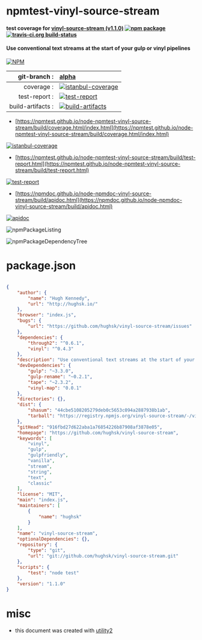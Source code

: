 # npmtest-vinyl-source-stream

#### test coverage for  [vinyl-source-stream (v1.1.0)](https://github.com/hughsk/vinyl-source-stream)  [![npm package](https://img.shields.io/npm/v/npmtest-vinyl-source-stream.svg?style=flat-square)](https://www.npmjs.org/package/npmtest-vinyl-source-stream) [![travis-ci.org build-status](https://api.travis-ci.org/npmtest/node-npmtest-vinyl-source-stream.svg)](https://travis-ci.org/npmtest/node-npmtest-vinyl-source-stream)

#### Use conventional text streams at the start of your gulp or vinyl pipelines

[![NPM](https://nodei.co/npm/vinyl-source-stream.png?downloads=true&downloadRank=true&stars=true)](https://www.npmjs.com/package/vinyl-source-stream)

| git-branch : | [alpha](https://github.com/npmtest/node-npmtest-vinyl-source-stream/tree/alpha)|
|--:|:--|
| coverage : | [![istanbul-coverage](https://npmtest.github.io/node-npmtest-vinyl-source-stream/build/coverage.badge.svg)](https://npmtest.github.io/node-npmtest-vinyl-source-stream/build/coverage.html/index.html)|
| test-report : | [![test-report](https://npmtest.github.io/node-npmtest-vinyl-source-stream/build/test-report.badge.svg)](https://npmtest.github.io/node-npmtest-vinyl-source-stream/build/test-report.html)|
| build-artifacts : | [![build-artifacts](https://npmtest.github.io/node-npmtest-vinyl-source-stream/glyphicons_144_folder_open.png)](https://github.com/npmtest/node-npmtest-vinyl-source-stream/tree/gh-pages/build)|

- [https://npmtest.github.io/node-npmtest-vinyl-source-stream/build/coverage.html/index.html](https://npmtest.github.io/node-npmtest-vinyl-source-stream/build/coverage.html/index.html)

[![istanbul-coverage](https://npmtest.github.io/node-npmtest-vinyl-source-stream/build/screenCapture.buildCi.browser.%252Ftmp%252Fbuild%252Fcoverage.lib.html.png)](https://npmtest.github.io/node-npmtest-vinyl-source-stream/build/coverage.html/index.html)

- [https://npmtest.github.io/node-npmtest-vinyl-source-stream/build/test-report.html](https://npmtest.github.io/node-npmtest-vinyl-source-stream/build/test-report.html)

[![test-report](https://npmtest.github.io/node-npmtest-vinyl-source-stream/build/screenCapture.buildCi.browser.%252Ftmp%252Fbuild%252Ftest-report.html.png)](https://npmtest.github.io/node-npmtest-vinyl-source-stream/build/test-report.html)

- [https://npmdoc.github.io/node-npmdoc-vinyl-source-stream/build/apidoc.html](https://npmdoc.github.io/node-npmdoc-vinyl-source-stream/build/apidoc.html)

[![apidoc](https://npmdoc.github.io/node-npmdoc-vinyl-source-stream/build/screenCapture.buildCi.browser.%252Ftmp%252Fbuild%252Fapidoc.html.png)](https://npmdoc.github.io/node-npmdoc-vinyl-source-stream/build/apidoc.html)

![npmPackageListing](https://npmtest.github.io/node-npmtest-vinyl-source-stream/build/screenCapture.npmPackageListing.svg)

![npmPackageDependencyTree](https://npmtest.github.io/node-npmtest-vinyl-source-stream/build/screenCapture.npmPackageDependencyTree.svg)



# package.json

```json

{
    "author": {
        "name": "Hugh Kennedy",
        "url": "http://hughsk.io/"
    },
    "browser": "index.js",
    "bugs": {
        "url": "https://github.com/hughsk/vinyl-source-stream/issues"
    },
    "dependencies": {
        "through2": "^0.6.1",
        "vinyl": "^0.4.3"
    },
    "description": "Use conventional text streams at the start of your gulp or vinyl pipelines",
    "devDependencies": {
        "gulp": "~3.3.0",
        "gulp-rename": "~0.2.1",
        "tape": "~2.3.2",
        "vinyl-map": "0.0.1"
    },
    "directories": {},
    "dist": {
        "shasum": "44cbe5108205279deb0c5653c094a2887938b1ab",
        "tarball": "https://registry.npmjs.org/vinyl-source-stream/-/vinyl-source-stream-1.1.0.tgz"
    },
    "gitHead": "916fbd27d622aba1a76854226b87908af3878e05",
    "homepage": "https://github.com/hughsk/vinyl-source-stream",
    "keywords": [
        "vinyl",
        "gulp",
        "gulpfriendly",
        "vanilla",
        "stream",
        "string",
        "text",
        "classic"
    ],
    "license": "MIT",
    "main": "index.js",
    "maintainers": [
        {
            "name": "hughsk"
        }
    ],
    "name": "vinyl-source-stream",
    "optionalDependencies": {},
    "repository": {
        "type": "git",
        "url": "git://github.com/hughsk/vinyl-source-stream.git"
    },
    "scripts": {
        "test": "node test"
    },
    "version": "1.1.0"
}
```



# misc
- this document was created with [utility2](https://github.com/kaizhu256/node-utility2)
